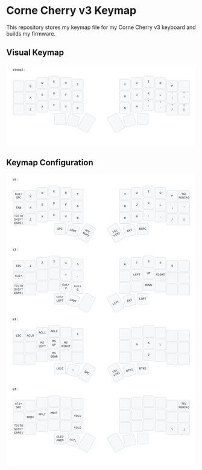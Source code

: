 # Corne Cherry v3 Keymap

This repository stores my keymap file for my Corne Cherry v3 keyboard and builds my firmware.

## Visual Keymap

<img src="./imgs/visual_keymap.svg" />

## Keymap Configuration

<img src="./imgs/corne_keymap.svg" />
